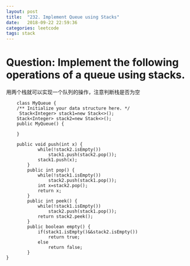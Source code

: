 ```yaml
---
layout: post
title:  "232. Implement Queue using Stacks"
date:   2018-09-22 22:59:36
categories: leetcode
tags: stack
---
```




# Question: Implement the following operations of a queue using stacks.

  用两个栈就可以实现一个队列的操作，注意判断栈是否为空
  
```
	class MyQueue {
    /** Initialize your data structure here. */
     Stack<Integer> stack1=new Stack<>();
	Stack<Integer> stack2=new Stack<>();
    public MyQueue() {
       
    }
    
    public void push(int x) {
			while(!stack2.isEmpty())
				stack1.push(stack2.pop());
			stack1.push(x);
		}
		public int pop() {
			while(!stack1.isEmpty())
				stack2.push(stack1.pop());
			int x=stack2.pop();
			return x;
		}
		public int peek() {
			while(!stack1.isEmpty())
				stack2.push(stack1.pop());
			return stack2.peek();
		}
		public boolean empty() {
			if(stack1.isEmpty()&&stack2.isEmpty())
				return true;
			else
				return false;
		}
}
```
